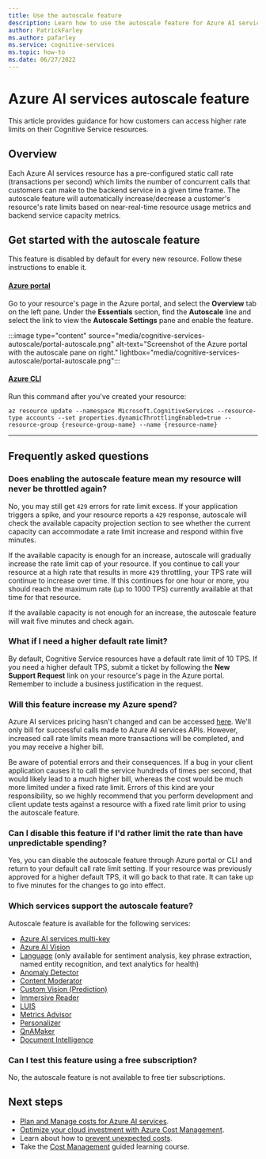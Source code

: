 ```yaml
---
title: Use the autoscale feature
description: Learn how to use the autoscale feature for Azure AI services to dynamically adjust the rate limit of your service.
author: PatrickFarley
ms.author: pafarley
ms.service: cognitive-services
ms.topic: how-to
ms.date: 06/27/2022
---
```


# Azure AI services autoscale feature

This article provides guidance for how customers can access higher rate limits on their Cognitive Service resources.

## Overview

Each Azure AI services resource has a pre-configured static call rate (transactions per second) which limits the number of concurrent calls that customers can make to the backend service in a given time frame. The autoscale feature will automatically increase/decrease a customer's resource's rate limits based on near-real-time resource usage metrics and backend service capacity metrics.

## Get started with the autoscale feature

This feature is disabled by default for every new resource. Follow these instructions to enable it.

#### [Azure portal](#tab/portal)

Go to your resource's page in the Azure portal, and select the **Overview** tab on the left pane. Under the **Essentials** section, find the **Autoscale** line and select the link to view the **Autoscale Settings** pane and enable the feature.

:::image type="content" source="media/cognitive-services-autoscale/portal-autoscale.png" alt-text="Screenshot of the Azure portal with the autoscale pane on right." lightbox="media/cognitive-services-autoscale/portal-autoscale.png":::

#### [Azure CLI](#tab/cli)

Run this command after you've created your resource:

```azurecli
az resource update --namespace Microsoft.CognitiveServices --resource-type accounts --set properties.dynamicThrottlingEnabled=true --resource-group {resource-group-name} --name {resource-name}

```

---

## Frequently asked questions

### Does enabling the autoscale feature mean my resource will never be throttled again?

No, you may still get `429` errors for rate limit excess. If your application triggers a spike, and your resource reports a `429` response, autoscale will check the available capacity projection section to see whether the current capacity can accommodate a rate limit increase and respond within five minutes.

If the available capacity is enough for an increase, autoscale will gradually increase the rate limit cap of your resource. If you continue to call your resource at a high rate that results in more `429` throttling, your TPS rate will continue to increase over time. If this continues for one hour or more, you should reach the maximum rate (up to 1000 TPS) currently available at that time for that resource.

If the available capacity is not enough for an increase, the autoscale feature will wait five minutes and check again.

### What if I need a higher default rate limit?

By default, Cognitive Service resources have a default rate limit of 10 TPS. If you need a higher default TPS, submit a ticket by following the **New Support Request** link on your resource's page in the Azure portal. Remember to include a business justification in the request.

### Will this feature increase my Azure spend? 

Azure AI services pricing hasn't changed and can be accessed [here](https://azure.microsoft.com/pricing/details/cognitive-services/). We'll only bill for successful calls made to Azure AI services APIs. However, increased call rate limits mean more transactions will be completed, and you may receive a higher bill.

Be aware of potential errors and their consequences. If a bug in your client application causes it to call the service hundreds of times per second, that would likely lead to a much higher bill, whereas the cost would be much more limited under a fixed rate limit. Errors of this kind are your responsibility, so we highly recommend that you perform development and client update tests against a resource with a fixed rate limit prior to using the autoscale feature.

### Can I disable this feature if I'd rather limit the rate than have unpredictable spending?

Yes, you can disable the autoscale feature through Azure portal or CLI and return to your default call rate limit setting. If your resource was previously approved for a higher default TPS, it will go back to that rate. It can take up to five minutes for the changes to go into effect.

### Which services support the autoscale feature?

Autoscale feature is available for the following services:

* [Azure AI services multi-key](./cognitive-services-apis-create-account.md?tabs=multiservice%2canomaly-detector%2clanguage-service%2ccomputer-vision%2cwindows)
* [Azure AI Vision](computer-vision/index.yml)
* [Language](language-service/overview.md) (only available for sentiment analysis, key phrase extraction, named entity recognition, and text analytics for health)
* [Anomaly Detector](anomaly-detector/overview.md)
* [Content Moderator](content-moderator/overview.md)
* [Custom Vision (Prediction)](custom-vision-service/overview.md)
* [Immersive Reader](immersive-reader/overview.md)
* [LUIS](luis/what-is-luis.md)
* [Metrics Advisor](metrics-advisor/overview.md)
* [Personalizer](personalizer/what-is-personalizer.md)
* [QnAMaker](qnamaker/overview/overview.md)
* [Document Intelligence](document-intelligence/overview.md?tabs=v3-0)

### Can I test this feature using a free subscription?

No, the autoscale feature is not available to free tier subscriptions.

## Next steps

- [Plan and Manage costs for Azure AI services](./plan-manage-costs.md).
- [Optimize your cloud investment with Azure Cost Management](../cost-management-billing/costs/cost-mgt-best-practices.md?WT.mc_id=costmanagementcontent_docsacmhorizontal_-inproduct-learn).
- Learn about how to [prevent unexpected costs](../cost-management-billing/cost-management-billing-overview.md?WT.mc_id=costmanagementcontent_docsacmhorizontal_-inproduct-learn).
- Take the [Cost Management](/training/paths/control-spending-manage-bills?WT.mc_id=costmanagementcontent_docsacmhorizontal_-inproduct-learn) guided learning course.
